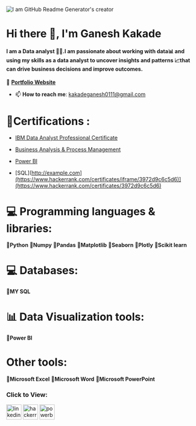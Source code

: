 
![I am GitHub Readme Generator's creator](https://media.licdn.com/dms/image/C4E12AQFYAHiNDgRcig/article-cover_image-shrink_600_2000/0/1537754552071?e=2147483647&v=beta&t=dr2-18RWFUtKqkxrvtrZt981UuaKSd9bOPcG5qu3-WQ)


# Hi there 👋, I'm Ganesh Kakade

#### I am a Data analyst 👨‍💻.I am passionate about working with data📊 and using my skills as a data analyst to uncover insights and patterns 📈that can drive business decisions and improve outcomes. 

💼 **[Portfolio Website](http://example.com)**


* 📫 **How to reach me**: kakadeganesh0111@gmail.com 

# 🥇Certifications :
* [IBM Data Analyst Professional Certificate](https://www.coursera.org/account/accomplishments/specialization/G3LM7ADFX3VG)


* [Business Analysis & Process Management](https://www.coursera.org/account/accomplishments/verify/DJBYQW3QN239?utm_source=link&utm_medium=certificate&utm_content=cert_image&utm_campaign=sharing_cta&utm_product=project)


* [Power BI](http://example.com)


* [SQL](http://example.com](https://www.hackerrank.com/certificates/iframe/3972d9c6c5d6)](https://www.hackerrank.com/certificates/3972d9c6c5d6)




# 💻 Programming languages & libraries:

🔶**Python** 🔶**Numpy** 🔶**Pandas** 🔶**Matplotlib** 🔶**Seaborn** 🔶**Plotly** 🔶**Scikit learn**

# 💻 Databases:
🔶**MY SQL**  

# 📊 Data Visualization tools:
🔶**Power BI**


# Other tools:
🔶**Microsoft Excel** 🔶**Microsoft Word** 🔶**Microsoft PowerPoint**

### Click to View:
[<img src='https://cdn.jsdelivr.net/npm/simple-icons@3.0.1/icons/linkedin.svg' alt='linkedin' height='40'>](https://www.linkedin.com/in/ganesh-kakade/)  [<img src='https://cdn.jsdelivr.net/npm/simple-icons@3.0.1/icons/hackerrank.svg' alt='hackerrank' height='40'>](https://www.hackerrank.com/kakadeganesh98)  [<img src='https://cdn.jsdelivr.net/npm/simple-icons@3.0.1/icons/powerbi.svg' alt='powerbi' height='40'>](https://www.novypro.com/profile_projects/ganeshkakade)  

